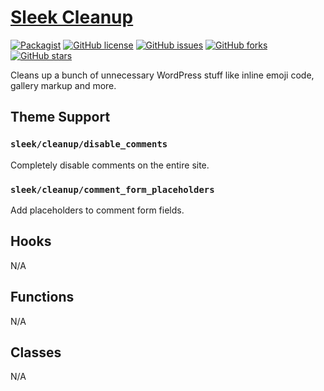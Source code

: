 # [Sleek Cleanup](https://github.com/powerbuoy/sleek-cleanup/)

[![Packagist](https://img.shields.io/packagist/vpre/powerbuoy/sleek-cleanup.svg?style=flat-square)](https://packagist.org/packages/powerbuoy/sleek-cleanup)
[![GitHub license](https://img.shields.io/github/license/powerbuoy/sleek-cleanup.svg?style=flat-square)](https://github.com/powerbuoy/sleek-cleanup/blob/master/LICENSE)
[![GitHub issues](https://img.shields.io/github/issues/powerbuoy/sleek-cleanup.svg?style=flat-square)](https://github.com/powerbuoy/sleek-cleanup/issues)
[![GitHub forks](https://img.shields.io/github/forks/powerbuoy/sleek-cleanup.svg?style=flat-square)](https://github.com/powerbuoy/sleek-cleanup/network)
[![GitHub stars](https://img.shields.io/github/stars/powerbuoy/sleek-cleanup.svg?style=flat-square)](https://github.com/powerbuoy/sleek-cleanup/stargazers)

Cleans up a bunch of unnecessary WordPress stuff like inline emoji code, gallery markup and more.

## Theme Support

### `sleek/cleanup/disable_comments`

Completely disable comments on the entire site.

### `sleek/cleanup/comment_form_placeholders`

Add placeholders to comment form fields.

## Hooks

N/A

## Functions

N/A

## Classes

N/A
